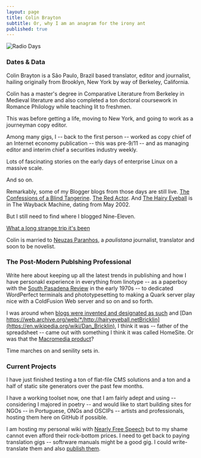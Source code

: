 ```yaml
---
layout: page
title: Colin Brayton
subtitle: Or, why I am an anagram for the irony ant
published: true
---
```


![Radio 
Days](https://raw.githubusercontent.com/Braytonio/Braytonio.github.io/master/img/radio250.png)

### Dates & Data

Colin Brayton is a São Paulo, Brazil based translator, editor and journalist,  hailing originally from Brooklyn, New York by way of Berkeley, California. 

Colin has a master's degree in Comparative Literature from Berkeley in Medieval literature and also completed a ton doctoral coursework in Romance Philology while teaching lit to freshmen.

This was before getting a life, moving to New York, and going to work as a journeyman copy editor. 

Among many gigs, I -- back to the first person -- worked as copy chief of an Internet economy publication -- this was pre-9/11 -- and as managing editor and interim chief a securities industry weekly. 

Lots of fascinating stories on the early days of enterprise Linux on a massive scale. 

And so on. 

Remarkably, some of my Blogger blogs from those days are still live. [The Confessions of a Blind Tangerine](http://blindtangerine.blogspot.com.br/). [The Red Actor](http://blindtangerine.blogspot.com.br/). And [The Hairy Eyeball](https://web.archive.org/web/*/http://hairyeyeball.net) is in The Wayback Machine, dating from May 2002. 

But I still need to find where I blogged Nine-Eleven.

[What a long strange trip it's been](https://www.youtube.com/watch?v=pafY6sZt0FE)

Colin is married to [Neuzas Paranhos](https://www.facebook.com/neuza.paranhos), a *paulistana* journalist, translator and soon to be novelist. 

### The Post-Modern Publshing Professional

Write here about keeping up all the latest trends in publishing and how I have personakl experience in everything from linotype -- as a paperboy with the [South Pasadena Review](https://www.facebook.com/South-Pasadena-Review-629113357233067/) in the early 1970s -- to dedicated WordPerfect terminals and phototypesetting to making a Quark server play nice with a ColdFusion Web server and so on and so forth.

I was around when [blogs were invented and designated as such](https://en.wikipedia.org/wiki/History_of_blogging#2001.E2.80.932004) and [Dan https://web.archive.org/web/*/http://hairyeyeball.netBricklin](https://en.wikipedia.org/wiki/Dan_Bricklin), I think it was -- father of the spreadsheet -- came out with something I think it was called HomeSite. Or was that the [Macromedia product](https://en.wikipedia.org/wiki/Macromedia_HomeSite)? 

Time marches on and senility sets in.

### Current Projects

I have just finished testing a ton of flat-file CMS solutions and a ton and a half of static site generators over the past few months. 

I have a working toolset now, one that I am fairly adept and using -- considering I majored in poetry -- and would like to start building sites for NGOs -- in Portuguese, ONGs and OSCIPs -- artists and professionals, hosting them here on GitHub if possible.

I am hosting my personal wiki with [Nearly Free Speech](http://sambodianas.nfshost.com/) but to my shame cannot even afford their rock-bottom prices. I need to get back to paying translation gigs -- softrware manuals might be a good gig. I could write-translate them and also [publish them](https://readthedocs.org/).   
